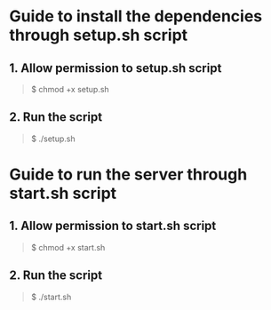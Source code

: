 # Guide to install the dependencies through setup.sh script

## 1. Allow permission to setup.sh script

> $ chmod +x setup.sh

## 2. Run the script

> $ ./setup.sh

# Guide to run the server through start.sh script

## 1. Allow permission to start.sh script

> $ chmod +x start.sh

## 2. Run the script

> $ ./start.sh
